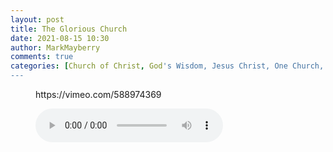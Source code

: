 ```yaml
---
layout: post
title: The Glorious Church
date: 2021-08-15 10:30
author: MarkMayberry
comments: true
categories: [Church of Christ, God's Wisdom, Jesus Christ, One Church, Sermon, Spiritual Blessings]
---
```

<!-- wp:embed {"url":"https://vimeo.com/588974369","type":"video","providerNameSlug":"vimeo","responsive":true,"className":"wp-embed-aspect-4-3 wp-has-aspect-ratio"} -->
<figure class="wp-block-embed is-type-video is-provider-vimeo wp-block-embed-vimeo wp-embed-aspect-4-3 wp-has-aspect-ratio"><div class="wp-block-embed__wrapper">
https://vimeo.com/588974369
</div></figure>
<!-- /wp:embed -->

<!-- wp:audio -->
<figure class="wp-block-audio"><audio controls src="https://markmayberry.net/wp-content/uploads/bible-study/2021-08-15-am-MM-The-Glorious-Church.mp3"></audio></figure>
<!-- /wp:audio -->
